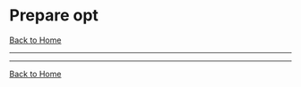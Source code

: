 # Prepare opt
[Back to Home](https://github.com/wizk3y/go-sqltool)

---


---
[Back to Home](https://github.com/wizk3y/go-sqltool)
